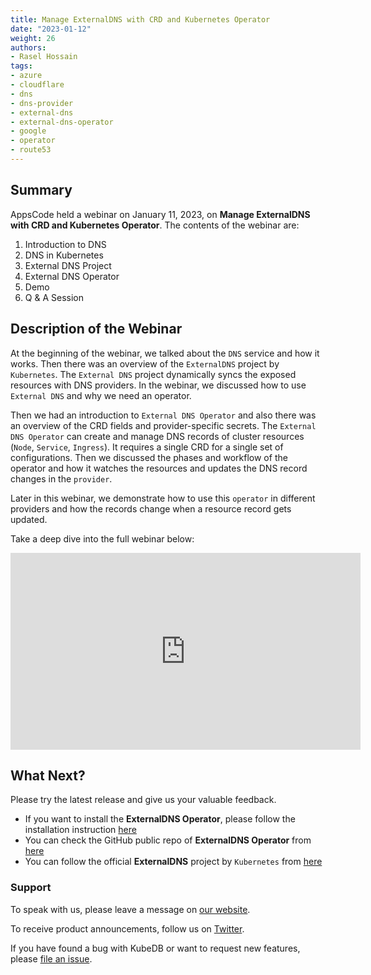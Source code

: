 ```yaml
---
title: Manage ExternalDNS with CRD and Kubernetes Operator
date: "2023-01-12"
weight: 26
authors:
- Rasel Hossain
tags:
- azure
- cloudflare
- dns
- dns-provider
- external-dns
- external-dns-operator
- google
- operator
- route53
---
```


## Summary
AppsCode held a webinar on January 11, 2023, on **Manage ExternalDNS with CRD and Kubernetes Operator**. The contents of the webinar are:

1) Introduction to DNS
2) DNS in Kubernetes
3) External DNS Project
4) External DNS Operator
5) Demo
6) Q & A Session

## Description of the Webinar
At the beginning of the webinar, we talked about the `DNS` service and how it works. Then there was an overview of the `ExternalDNS` project by `Kubernetes`. The `External DNS` project dynamically syncs the exposed resources with DNS providers. In the webinar, we discussed how to use `External DNS` and why we need an operator.

Then we had an introduction to `External DNS Operator` and also there was an overview of the CRD fields and provider-specific secrets. The `External DNS Operator` can create and manage DNS records of cluster resources (`Node`, `Service`, `Ingress`). It requires a single CRD for a single set of configurations. Then we discussed the phases and workflow of the operator and how it watches the resources and updates the DNS record changes in the `provider`.

Later in this webinar, we demonstrate how to use this `operator` in different providers and how the records change when a resource record gets updated.

Take a deep dive into the full webinar below:

<iframe width="560" height="315" src="https://www.youtube.com/watch?v=l96AJWBsnhc" title="YouTube video player" frameborder="0" allow="accelerometer; autoplay; clipboard-write; encrypted-media; gyroscope; picture-in-picture" allowfullscreen></iframe>

## What Next?

Please try the latest release and give us your valuable feedback.

- If you want to install the **ExternalDNS Operator**, please follow the installation instruction [here](https://github.com/kubeops/installer/tree/master/charts/external-dns-operator)
- You can check the GitHub public repo of **ExternalDNS Operator** from [here](https://github.com/kubeops/external-dns-operator)
- You can follow the official **ExternalDNS** project by `Kubernetes` from [here](https://github.com/kubernetes-sigs/external-dns)

### Support

To speak with us, please leave a message on [our website](https://appscode.com/contact/).

To receive product announcements, follow us on [Twitter](https://twitter.com/kubedb).

If you have found a bug with KubeDB or want to request new features, please [file an issue](https://github.com/kubedb/project/issues/new).
